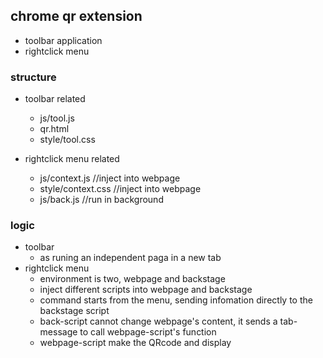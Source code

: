 ## chrome qr extension

- toolbar application
- rightclick menu

### structure

- toolbar related
    - js/tool.js
    - qr.html
    - style/tool.css

- rightclick menu related
    - js/context.js //inject into webpage
    - style/context.css //inject into webpage
    - js/back.js //run in background
    

### logic

- toolbar
    - as runing an independent paga in a new tab
- rightclick menu
    - environment is two, webpage and backstage
    - inject different scripts into webpage and backstage
    - command starts from the menu, sending infomation directly to the backstage script
    - back-script cannot change webpage's content, it sends a tab-message to call webpage-script's function
    - webpage-script make the QRcode and display